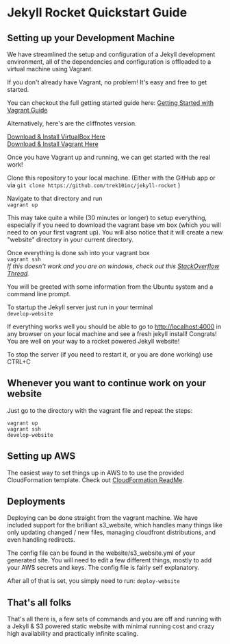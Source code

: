 # Jekyll Rocket Quickstart Guide



## Setting up your Development Machine

We have streamlined the setup and configuration of a Jekyll development environment, all of the dependencies and configuration is offloaded to a virtual machine using Vagrant.

If you don't already have Vagrant, no problem! It's easy and free to get started.

You can checkout the full getting started guide here: [Getting Started with Vagrant Guide](https://docs.vagrantup.com/v2/getting-started/index.html)  

Alternatively, here's are the cliffnotes version.  

[Download & Install VirtualBox Here](https://www.virtualbox.org/wiki/Downloads)  
[Download & Install Vagrant Here](https://www.vagrantup.com/downloads.html)

Once you have Vagrant up and running, we can get started with the real work!

Clone this repository to your local machine. (Either with the GitHub app or via `git clone https://github.com/trek10inc/jekyll-rocket` )

Navigate to that directory and run  
`vagrant up`

This may take quite a while (30 minutes or longer) to setup everything, especially if you need to download the vagrant base vm box (which you will need to on your first vagrant up). You will also notice that it will create a new "website" directory in your current directory.

Once everything is done ssh into your vagrant box  
`vagrant ssh`  
*If this doesn't work and you are on windows, check out this [StackOverflow Thread](https://stackoverflow.com/questions/9885108/ssh-to-vagrant-box-in-windows).*


You will be greeted with some information from the Ubuntu system and a command line prompt.

To startup the Jekyll server just run in your terminal  
`develop-website`

If everything works well you should be able to go to [http://localhost:4000](http://localhost:4000) in any browser on your local machine and see a fresh jekyll install! Congrats! You are well on your way to a rocket powered Jekyll website!

To stop the server (if you need to restart it, or you are done working) use CTRL+C

## Whenever you want to continue work on your website

Just go to the directory with the vagrant file and repeat the steps:

```
vagrant up
vagrant ssh
develop-website
```

## Setting up AWS 

The easiest way to set things up in AWS to to use the provided CloudFormation template.
Check out [CloudFormation ReadMe](../master/cloudformation-readme.md).

## Deployments

Deploying can be done straight from the vagrant machine. We have included support for the brilliant s3_website, which handles many things like only updating changed / new files, managing cloudfront distributions, and even handling redirects.

The config file can be found in the website/s3_website.yml of your generated site.
You will need to edit a few different things, mostly to add your AWS secrets and keys. The config file is fairly self explanatory.

After all of that is set, you simply need to run:
`deploy-website`


## That's all folks

That's all there is, a few sets of commands and you are off and running with a Jekyll & S3 powered static website with minimal running cost and crazy high availability and practically infinite scaling.
